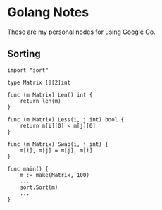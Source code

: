 # Golang Notes

These are my personal nodes for using Google Go. 

## Sorting

```
import "sort"

type Matrix [][2]int

func (m Matrix) Len() int {
    return len(m)
}

func (m Matrix) Less(i, j int) bool {
    return m[i][0] < m[j][0]
}

func (m Matrix) Swap(i, j int) {
    m[i], m[j] = m[j], m[i]
}

func main() {
    m := make(Matrix, 100)
    ...
    sort.Sort(m)
    ...
}
```
